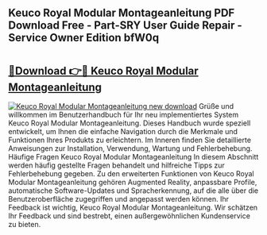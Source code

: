 ## Keuco Royal Modular Montageanleitung PDF Download Free - Part-SRY User Guide Repair - Service Owner Edition bfW0q

# <h2><a href="http://df7w86r.blite.top/?on=Keuco+Royal+Modular+Montageanleitung">🔗Download 👉🔴 Keuco Royal Modular Montageanleitung</a></h2>

[![Keuco Royal Modular Montageanleitung new download](https://i.imgur.com/lujVjoI.png)](http://df7w86r.blite.top/?on=Keuco+Royal+Modular+Montageanleitung)
Grüße und willkommen im Benutzerhandbuch für Ihr neu implementiertes System Keuco Royal Modular Montageanleitung. Dieses Handbuch wurde speziell entwickelt, um Ihnen die einfache Navigation durch die Merkmale und Funktionen Ihres Produkts zu erleichtern. Im Inneren finden Sie detaillierte Anweisungen zur Installation, Verwendung, Wartung und Fehlerbehebung. Häufige Fragen Keuco Royal Modular Montageanleitung In diesem Abschnitt werden häufig gestellte Fragen behandelt und hilfreiche Tipps zur Fehlerbehebung gegeben. Zu den erweiterten Funktionen von Keuco Royal Modular Montageanleitung gehören Augmented Reality, anpassbare Profile, automatische Software-Updates und Spracherkennung, auf die alle über die Benutzeroberfläche zugegriffen und angepasst werden können. Ihr Feedback ist wichtig, Keuco Royal Modular Montageanleitung. Wir schätzen Ihr Feedback und sind bestrebt, einen außergewöhnlichen Kundenservice zu bieten.
